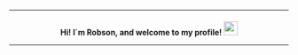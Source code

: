 <hr>

<h4 align="center">
Hi! I´m Robson, and welcome to my profile! <img src="https://media.giphy.com/media/hvRJCLFzcasrR4ia7z/giphy.gif" width="25px">

<hr>
